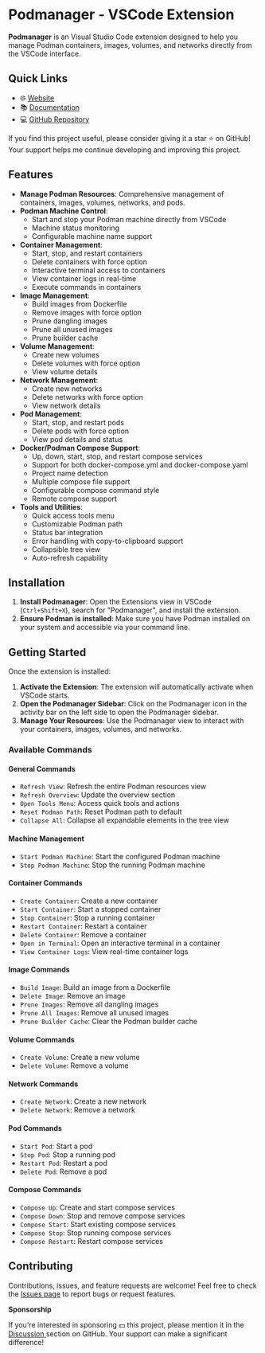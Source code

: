 # Podmanager - VSCode Extension

**Podmanager** is an Visual Studio Code extension designed to help you manage Podman containers, images, volumes, and networks directly from the VSCode interface.

## Quick Links

- 🌐 [Website](https://pod-manager.pages.dev)
- 📚 [Documentation](https://pod-manager.pages.dev/docs)
- 💻 [GitHub Repository](https://github.com/dreamcatcher45/podmanager)

If you find this project useful, please consider giving it a star ⭐ on GitHub! Your support helps me continue developing and improving this project.


## Features

- **Manage Podman Resources**: Comprehensive management of containers, images, volumes, networks, and pods.
- **Podman Machine Control**: 
  - Start and stop your Podman machine directly from VSCode
  - Machine status monitoring
  - Configurable machine name support
- **Container Management**: 
  - Start, stop, and restart containers
  - Delete containers with force option
  - Interactive terminal access to containers
  - View container logs in real-time
  - Execute commands in containers
- **Image Management**:
  - Build images from Dockerfile
  - Remove images with force option
  - Prune dangling images
  - Prune all unused images
  - Prune builder cache
- **Volume Management**:
  - Create new volumes
  - Delete volumes with force option
  - View volume details
- **Network Management**:
  - Create new networks
  - Delete networks with force option
  - View network details
- **Pod Management**:
  - Start, stop, and restart pods
  - Delete pods with force option
  - View pod details and status
- **Docker/Podman Compose Support**: 
  - Up, down, start, stop, and restart compose services
  - Support for both docker-compose.yml and docker-compose.yaml
  - Project name detection
  - Multiple compose file support
  - Configurable compose command style
  - Remote compose support
- **Tools and Utilities**:
  - Quick access tools menu
  - Customizable Podman path
  - Status bar integration
  - Error handling with copy-to-clipboard support
  - Collapsible tree view
  - Auto-refresh capability

## Installation

1. **Install Podmanager**: Open the Extensions view in VSCode (`Ctrl+Shift+X`), search for "Podmanager", and install the extension.
2. **Ensure Podman is installed**: Make sure you have Podman installed on your system and accessible via your command line.

## Getting Started

Once the extension is installed:

1. **Activate the Extension**: The extension will automatically activate when VSCode starts.
2. **Open the Podmanager Sidebar**: Click on the Podmanager icon in the activity bar on the left side to open the Podmanager sidebar.
3. **Manage Your Resources**: Use the Podmanager view to interact with your containers, images, volumes, and networks.

### Available Commands

#### General Commands
- `Refresh View`: Refresh the entire Podman resources view
- `Refresh Overview`: Update the overview section
- `Open Tools Menu`: Access quick tools and actions
- `Reset Podman Path`: Reset Podman path to default
- `Collapse All`: Collapse all expandable elements in the tree view

#### Machine Management
- `Start Podman Machine`: Start the configured Podman machine
- `Stop Podman Machine`: Stop the running Podman machine

#### Container Commands
- `Create Container`: Create a new container
- `Start Container`: Start a stopped container
- `Stop Container`: Stop a running container
- `Restart Container`: Restart a container
- `Delete Container`: Remove a container
- `Open in Terminal`: Open an interactive terminal in a container
- `View Container Logs`: View real-time container logs

#### Image Commands
- `Build Image`: Build an image from a Dockerfile
- `Delete Image`: Remove an image
- `Prune Images`: Remove all dangling images
- `Prune All Images`: Remove all unused images
- `Prune Builder Cache`: Clear the Podman builder cache

#### Volume Commands
- `Create Volume`: Create a new volume
- `Delete Volume`: Remove a volume

#### Network Commands
- `Create Network`: Create a new network
- `Delete Network`: Remove a network

#### Pod Commands
- `Start Pod`: Start a pod
- `Stop Pod`: Stop a running pod
- `Restart Pod`: Restart a pod
- `Delete Pod`: Remove a pod

#### Compose Commands
- `Compose Up`: Create and start compose services
- `Compose Down`: Stop and remove compose services
- `Compose Start`: Start existing compose services
- `Compose Stop`: Stop running compose services
- `Compose Restart`: Restart compose services

## Contributing

Contributions, issues, and feature requests are welcome! Feel free to check the [Issues page](https://github.com/dreamcatcher45/podmanager/issues) to report bugs or request features.


**Sponsorship**

If you're interested in sponsoring 💵 this project, please mention it in the [Discussion ](https://github.com/dreamcatcher45/podmanager/discussions) section on GitHub. Your support can make a significant difference!
